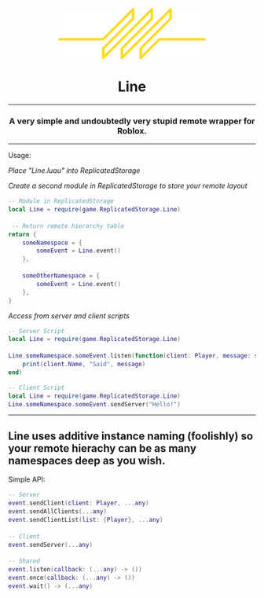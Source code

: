 <div align="center">
	<img align="center" src="./media/lineLogo.png" width=300>

# Line
---
### A very simple and undoubtedly very stupid remote wrapper for Roblox.
---
</div>

Usage:

*Place "Line.luau" into ReplicatedStorage*

*Create a second module in ReplicatedStorage to store your remote layout*
```lua
-- Module in ReplicatedStorage
local Line = require(game.ReplicatedStorage.Line)

 -- Return remote hierarchy table
return {
	someNamespace = {
		someEvent = Line.event()
	},

	someOtherNamespace = {
		someEvent = Line.event()
	},
}
```

*Access from server and client scripts*
```lua
-- Server Script
local Line = require(game.ReplicatedStorage.Line)

Line.someNamespace.someEvent.listen(function(client: Player, message: string)
	print(client.Name, "Said", message)
end)
```
```lua
-- Client Script
local Line = require(game.ReplicatedStorage.Line)
Line.someNamespace.someEvent.sendServer("Hello!")
```
---

Line uses additive instance naming (foolishly) so your remote hierachy can be as many namespaces deep as you wish.
---
Simple API:
```lua
-- Server
event.sendClient(client: Player, ...any)
event.sendAllClients(...any)
event.sendClientList(list: {Player}, ...any)

-- Client
event.sendServer(...any)

-- Shared
event.listen(callback: (...any) -> ())
event.once(callback: (...any) -> ())
event.wait() -> (...any)
```